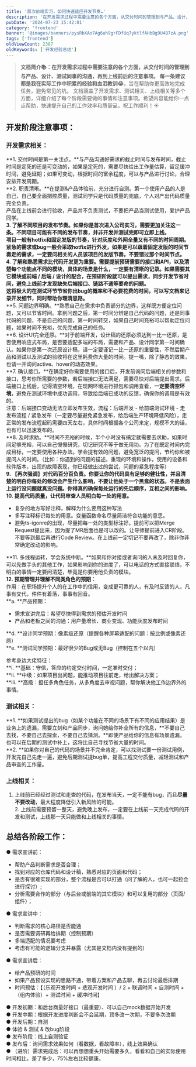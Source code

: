 ```yaml
---
title: '首次前端实习，如何快速适应开发节奏…'
description: '在开发需求过程中需要注意的各个方面，从交付时间的管理到与产品、设计、测试同事的沟通，再到上线前后的注意事项'
pubDate: '2024-07-23 15:42:01'
category: 'frontend'
banner: '@images/banners/pysRbXAo7Ag6uh9grFDfUq7yktlfAHbBg9U4B7zA.png'
tags: ['frontend']
oldViewCount: 2387
oldKeywords: ['开发经验总结']
---
```


> **文档简介📚：**在开发需求过程中需要注意的各个方面，从交付时间的管理到与产品、设计、测试同事的沟通，再到上线前后的注意事项。
> 每一条建议都是我在实际工作中积累的经验和**血泪教训😭**，旨在帮助你更高效地完成任务，避免常见的坑。
> 文档涵盖了开发需求、测试相关、上线相关等多个方面，详细介绍了每个阶段需要做的事情和注意事项。希望内容能给你一点点帮助，快速提升自己的工作效率和质量💻。祝工作顺利！☀️

<a name="WcEw1"></a>

## 开发阶段注意事项：

<a name="JNjVi"></a>

### 开发需求相关：

**1. 交付时间是第一关注点。**与产品沟通好需求的截止时间与发布时间，截止时间是定死的还是可变动的，如果是定死的，需要尽快给出工作量估算，留足缓冲时间，避免延期；如果可变动，根据时间的富余程度，可以与产品进行讨论，合理安排开发周期。<br />**2. 职责清晰。**在提测&产品体验前，充分进行自测。第一个使用产品的人是自己，自己要全面把控质量，测试同学只是代码质量的兜底，个人对产出代码质量完全负责。<br />产品在上线前会进行验收，产品并不负责测试，不要把产品当测试使用，爱护产品同学。<br />**3. 了解不同项目的发布节奏。**如果你是首次进入公司实习，需要更加关注这一条。不同项目可能有不同的发布节奏，并非开发并测试完即可立即上线。<br />项目一般有hotfix和固定发版的节奏，针对灰度和外网全量又有不同的时间周期。紧急的需求或bug一般会采取hotfix进行外发，如果是可以跟着固定发版的时间节奏走的需求，**一定要问相关的人员该项目的发版节奏，不要错过那个时间节点。**<br />**4. 了解和熟悉需求**比代码开发更为重要。需要提前预研需要的接口和API，以及清楚每个功能点不同的模块，具体的场景是什么，一定要有清晰的记录。如果需要其它模块或前端 / 后端 / 设计的配合，在预研阶段就可以提出需求，同步开发节省时间，避免上线前才发现缺失后端接口、链路不通等要命的问题。<br />这将极大的在测试环节节省你出bug的概率和不必要花费的时间，可以**写文档来记录开发细节，**同时帮助你理清思路**。**<br />**5. 问题边界明确。**熟悉自己在需求中负责部分的边界，这样既方便定位问题，又可以节省时间。拿到问题之后，第一时间分辨是自己代码的问题，还是同事代码的问题，不是自己的问题，第一时间转交，如果自己时间充裕可以帮助定位问题，如果时间不充裕，优先完成自己的任务。<br />**6. 设计UI完全还原。**对于前端开发，设计稿的还原必须达到一比一还原，是否使用响应式布局，是否要适配多端的布局，需要和产品、设计同学第一时间确认。如果你是第一次还原设计稿，请一定要谨记一比一还原的重要性，不然后期产品和测试以及测试的验收将在这里耗费你大量的时间。提一嘴，除了静态的效果，也请一并询问active、hover的动态效果。<br />**7. 确认接口。**在确定好你需要使用的接口后，开发前询问后端相关的参数和接口，思考你所需要的参数，若后端接口无法满足，需要尽快对后端提出需求。后端接口上线后，记得清空环境，在现网环境进行抓包和调用查看，**一定要清空环境**，避免在测试环境中成功调用，导致给后端已成功的反馈，确保你的调用是有效的。<br />注意：后端接口变动无法立即发布生效，流程：后端开发 - 给前端测试环境 - 走发布流程 / 紧急发布（一定要尽量避免紧急发布，给后端生产环境降低风险），走正常的发布流程起码需要四天左右，具体时间根据各个公司来定，规模不大的话，也有可以迅速发布的。<br />**8. 及时求助。**时间不充裕的时候，半个小时没有搞定就需要去求助，如果时间足够充裕，可以自己慢慢研究，切记研究不等于做无用功。为了在既定时间内完成目标，一定要使用各种办法。学会提有效的问题，避免宽泛的提问，节约你和被提问人的时间。（比如：你遇到的问题的描述，重现的环境和操作，使用的设备和软件版本，出现的故障表现，你已经做出过的尝试，问题的紧急程度等）<br />**9. 【再次强调】对代码百分百负责。**你要让你的代码具有足够的健壮性，并且清楚的明白你每处的修改会产生什么影响，不要让他处于一个黑盒的状态。不是表面上运行没问题就真没问题。你得真的确保每处运行的先后顺序，互相之间的影响。<br />**10. 提高代码质量**，让代码审查人员明白每一处的用意**。**

-   复杂的地方写好注释，解释为什么要用这种写法
-   多写注释标识每处的用意。变量函数命名尽量简洁符合功能的意思。
-   避免ts-igonre的出现，尽量把每一处的类型标注好。提前可以把Merge Request提出来，因为提了MR后面也是可以改的。让导师提前进入CR阶段。不要等到最后再进行Code Review。在上线前一定切记不要再改了，除非你非常确定改动的影响。

**11. 多线程运转，学会系统中断。**如果和你对接或者询问的人未及时回复你，可以先做手头的其他工作，如果影响到你的进度了，可以电话的方式直接联络，不明白的事情一定要问清楚，毕竟是你要用他负责的模块。<br />**12. 预期管理并理解不同类角色的预期：**<br />作用：在职场提升个人的在工作中的信用，变成更可靠的人，有及时反馈的人，凡事有交代，件件有着落，事事有回音。<br />**a. **产品预期：

-   需求宣讲完后：希望尽快得到需求的预估开发时间
-   产品和老板之间的沟通：用户量增长、商业变现、功能灰度发布时间

**d. **设计同学预期：像素级还原（提醒各种屏幕适配的问题：按比例或像素还原）<br />**e. **测试同学预期：最好很少的Bug或无Bug（控制在五个以内）

参考身边大佬特征：<br />**i. **基础：守信，答应的约定交付时间，一定准时交付；<br />**ii. **中级：如果项目出问题，能推动项目往前走，给出解决方案；<br />**iii. **高级：担任多角色任务，从多角度去审视问题，帮你解决他工作边界外的事情。
<a name="8c2fe20b"></a>

### **测试相关：**

**1. **如果测试提出的bug（如某个功能在不同的场景下有不同的应用结果）是业务上的遗漏，需要立刻和产品同步，询问她给你补全所有的信息，**不要自己去找，不要自己去探索，不要自己去猜测。**即使产品给你的信息有场景遗漏，也可以在后期的测试中补上，这将比自己寻找节省大量的时间。<br />**2. **如果你对自己的代码的场景并不完全肯定，可以找测试要一份测试用例，开发完自己先走一遍，避免后期测试提bug单，提高工程交付质量，减轻测试和产品审查的工作量。
<a name="2b41bcb7"></a>

### **上线相关：**

1. 上线前已经经过测试和走查的代码，在发布当天，一定不能有bug，而且**尽量不要改动**，最大程度降低引入新风险的可能。<br />2. 上线前需要预留一整天，避免晚上发布，一定要在上线前一天完成代码的开发和测试，上线那一天只能做和上线相关的事情。
   <a name="bd8b363f"></a>

## **总结各阶段工作：**

● 需求宣讲前：

-   帮助产品判断需求是否合理；
-   找到对应的仓库代码和设计稿，熟悉对应的页面和代码；
-   是否有很难实现的部分，整个流程是否可以打通（问了解的人，也可一起拉会进行探讨）;
-   分析需要合作的部分（与后台或前端的其它模块）和可以复用的部分（页面/组件）；

● 需求宣讲中：

-   判断需求的核心路径是否能通
-   是否需要调研再给排期（控制预期）
-   多端适配的情况要考虑
-   考虑有可能的逻辑分支并暴露（尤其是文档内没有提到的）

● 需求宣讲后：

-   给产品预研的时间
-   如果产品预设实现的思路不通，带着方案和产品去聊，再去讨论最后排期
-   时间预估：【（乐观开发时间 + 悲观开发时间 ）/ 2 + 联调时间 + 自测时间 + （组内体验）+ 测试时间 + 缓冲时间】

● 开发初期：和后台商量好接口（最重要）、可以自己mock数据开始开发<br />● 开发中期：根据开发进度判断会不会延期，顶多改一次期，不要多次改期<br />● 开发后期：自测<br />● 体验 & 测试 & 改bug阶段<br />● 发布阶段：线上自测验证<br />● 发布后：询问需求效果如何（看数据，看故障率），线上效果确认<br />● （进阶）需求完成后：可以再想想重头开始需要多久，看看和自己的实际使用时间相比，差了多少，75%左右比较健康。
